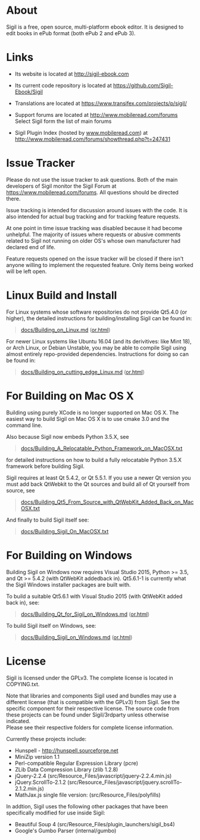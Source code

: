 About
=====

Sigil is a free, open source, multi-platform ebook editor.
It is designed to edit books in ePub format (both ePub 2 and ePub 3).


Links
=====

* Its website is located at http://sigil-ebook.com

* Its current code repository is located at https://github.com/Sigil-Ebook/Sigil

* Translations are located at https://www.transifex.com/projects/p/sigil/

* Support forums are located at http://www.mobileread.com/forums
    Select Sigil form the list of main forums

* Sigil Plugin Index (hosted by www.mobileread.com) at 
    http://www.mobileread.com/forums/showthread.php?t=247431


Issue Tracker
=============

Please do not use the issue tracker to ask questions.  Both of the main developers
of Sigil monitor the Sigil Forum at https://www.mobileread.com/forums.
All questions should be directed there.

Issue tracking is intended for discussion around issues with the code. 
It is also intended for actual bug tracking and for tracking feature requests.

At one point in time issue tracking was disabled because it had become
unhelpful. The majority of issues where requests or abusive comments related
to Sigil not running on older OS's whose own manufacturer had declared
end of life.

Feature requests opened on the issue tracker will be closed if there isn't
anyone willing to implement the requested feature. Only items being worked
will be left open.


Linux Build and Install
=======================

For Linux systems whose software repositories do not provide Qt5.4.0 (or higher), the
detailed instructions for building/installing Sigil can be found in:

> [docs/Building_on_Linux.md](./docs/Building_on_Linux.md) ([or.html](./docs/Building_on_Linux.html))

For newer Linux systems like Ubuntu 16.04 (and its derivitives: like Mint 18), or Arch Linux, or Debian Unstable, you may be able to compile Sigil using almost entirely repo-provided dependencies. Instructions for doing so can be found in:

> [docs/Building_on_cutting_edge_Linux.md](./docs/Building_on_cutting_edge_Linux.md) ([or.html](./docs/Building_on_cutting_edge_Linux.html))


For Building on Mac OS X
========================

Building using purely XCode is no longer supported on Mac OS X.  The easiest 
way to build Sigil on Mac OS X is to use cmake 3.0 and the command line.   

Also because Sigil now embeds Python 3.5.X, see  

> [docs/Building_A_Relocatable_Python_Framework_on_MacOSX.txt](./docs/Building_A_Relocatable_Python_Framework_on_MacOSX.txt)

for detailed instructions on how to build a fully relocatable Python 3.5.X framework before
building Sigil.  

Sigil requires at least Qt 5.4.2, or Qt 5.5.1.  If you use a newer Qt version you must
add back QtWebkit to the Qt sources and build all of Qt yourself from source, see

> [docs/Building_Qt5_From_Source_with_QtWebKit_Added_Back_on_MacOSX.txt](./docs/Building_Qt5_From_Source_with_QtWebKit_Added_Back_on_MacOSX.txt)

And finally to build Sigil itself see:

> [docs/Building_Sigil_On_MacOSX.txt](./docs/Building_Sigil_On_MacOSX.txt)


For Building on Windows
========================

Building Sigil on Windows now requires Visual Studio 2015, Python >= 3.5, and Qt >= 5.4.2
(with QtWebKit addedback in). Qt5.6.1-1 is currently what the Sigil Windows installer packages
 are built with.

To build a suitable Qt5.6.1 with Visual Studio 2015 (with QtWebKit added back in), see:

> [docs/Building_Qt_for_Sigil_on_Windows.md](./docs/Building_Qt_for_Sigil_on_Windows.md) ([or.html](./docs/Building_Qt_for_Sigil_on_Windows.html))

To build Sigil itself on Windows, see:

> [docs/Building_Sigil_on_Windows.md](./docs/Building_Sigil_on_Windows.md) ([or.html](./docs/Building_Sigil_on_Windows.html))



License
=======

Sigil is licensed under the GPLv3. The complete license is located in
COPYING.txt.

Note that libraries and components Sigil used and bundles may use a different
license (that is compatible with the GPLv3) from Sigil. See the specific
component for their respective license.  The source code from these
projects can be found under Sigil/3rdparty unless otherwise indicated.  
Please see their respective folders for complete license information.

Currently these projects include:

* Hunspell - http://hunspell.sourceforge.net
* MiniZip version 1.1
* Perl-compatible Regular Expression Library (pcre)
* ZLib Data Compression Library (zlib 1.2.8)
* jQuery-2.2.4 (src/Resource_Files/javascript/jquery-2.2.4.min.js)
* jQuery.ScrollTo-2.1.2 (src/Resource_Files/javascript/jquery.scrollTo-2.1.2.min.js)
* MathJax.js single file version: (src/Resource_Files/polyfills)

In addtion, Sigil uses the following other packages that have been specifically
modified for use inside Sigil:

* Beautiful Soup 4 (src/Resource_Files/plugin_launchers/sigil_bs4)
* Google's Gumbo Parser (internal/gumbo)

